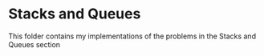 # Stacks and Queues
This folder contains my implementations of the problems in the Stacks and Queues section